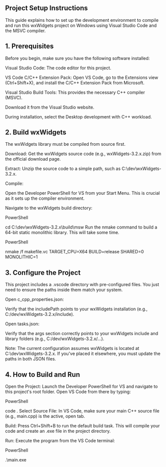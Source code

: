 ## Project Setup Instructions
This guide explains how to set up the development environment to compile and run this wxWidgets project on Windows using Visual Studio Code and the MSVC compiler.

## 1. Prerequisites
Before you begin, make sure you have the following software installed:

Visual Studio Code: The code editor for this project.

VS Code C/C++ Extension Pack: Open VS Code, go to the Extensions view (Ctrl+Shift+X), and install the C/C++ Extension Pack from Microsoft.

Visual Studio Build Tools: This provides the necessary C++ compiler (MSVC).

Download it from the Visual Studio website.

During installation, select the Desktop development with C++ workload.

## 2. Build wxWidgets
The wxWidgets library must be compiled from source first.

Download: Get the wxWidgets source code (e.g., wxWidgets-3.2.x.zip) from the official download page.

Extract: Unzip the source code to a simple path, such as C:\dev\wxWidgets-3.2.x.

Compile:

Open the Developer PowerShell for VS from your Start Menu. This is crucial as it sets up the compiler environment.

Navigate to the wxWidgets build directory:

PowerShell

cd C:\dev\wxWidgets-3.2.x\build\msw
Run the nmake command to build a 64-bit static monolithic library. This will take some time.

PowerShell

nmake /f makefile.vc TARGET_CPU=X64 BUILD=release SHARED=0 MONOLITHIC=1
## 3. Configure the Project
This project includes a .vscode directory with pre-configured files. You just need to ensure the paths inside them match your system.

Open c_cpp_properties.json:

Verify that the includePath points to your wxWidgets installation (e.g., C:/dev/wxWidgets-3.2.x/include).

Open tasks.json:

Verify that the args section correctly points to your wxWidgets include and library folders (e.g., C:/dev/wxWidgets-3.2.x/...).

Note: The current configuration assumes wxWidgets is located at C:\dev\wxWidgets-3.2.x. If you've placed it elsewhere, you must update the paths in both JSON files.

## 4. How to Build and Run
Open the Project: Launch the Developer PowerShell for VS and navigate to this project's root folder. Open VS Code from there by typing:

PowerShell

code .
Select Source File: In VS Code, make sure your main C++ source file (e.g., main.cpp) is the active, open tab.

Build: Press Ctrl+Shift+B to run the default build task. This will compile your code and create an .exe file in the project directory.

Run: Execute the program from the VS Code terminal:

PowerShell

.\main.exe